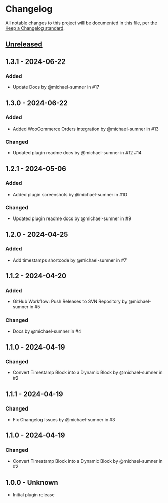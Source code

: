 # Changelog

All notable changes to this project will be documented in this file, per [the Keep a Changelog standard](https://keepachangelog.com/).

## [Unreleased]

<!--
### Added
### Changed
### Deprecated
### Removed
### Fixed
### Security
-->

<!-- ... -->
## 1.3.1 - 2024-06-22

### Added
* Update Docs by @michael-sumner in #17

<!-- ... -->
## 1.3.0 - 2024-06-22

### Added
* Added WooCommerce Orders integration by @michael-sumner in #13

### Changed
* Updated plugin readme docs by @michael-sumner in #12 #14

<!-- ... -->
## 1.2.1 - 2024-05-06

### Added
* Added plugin screenshots by @michael-sumner in #10

### Changed
* Updated plugin readme docs by @michael-sumner in #9

<!-- ... -->
## 1.2.0 - 2024-04-25

### Added
* Add timestamps shortcode by @michael-sumner in #7

<!-- ... -->
## 1.1.2 - 2024-04-20

### Added
* GitHub Workflow: Push Releases to SVN Repository by @michael-sumner in #5

### Changed
* Docs by @michael-sumner in #4

<!-- ... -->
## 1.1.0 - 2024-04-19

### Changed
* Convert Timestamp Block into a Dynamic Block by @michael-sumner in #2

<!-- ... -->
## 1.1.1 - 2024-04-19

### Changed
* Fix Changelog Issues by @michael-sumner in #3

<!-- ... -->
## 1.1.0 - 2024-04-19

### Changed
* Convert Timestamp Block into a Dynamic Block by @michael-sumner in #2

<!-- ... -->
## 1.0.0 - Unknown
- Initial plugin release

[Unreleased]: https://github.com/scoredetect/timestamps/compare/trunk...develop
